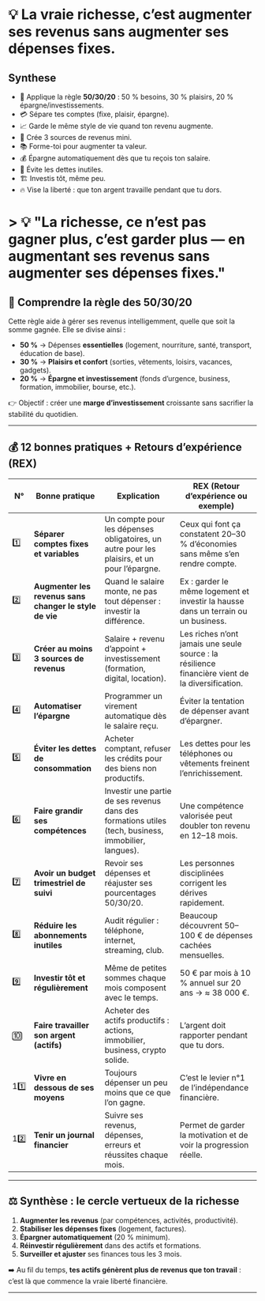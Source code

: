 # 💡 **La vraie richesse**, c’est **augmenter ses revenus sans augmenter ses dépenses fixes**.

##  Synthese

- 🧭 Applique la règle **50/30/20** : 50 % besoins, 30 % plaisirs, 20 % épargne/investissements.
- 💳 Sépare tes comptes (fixe, plaisir, épargne).
- 📈 Garde le même style de vie quand ton revenu augmente.
- 💼 Crée 3 sources de revenus mini.
- 📚 Forme-toi pour augmenter ta valeur.
- 💰 Épargne automatiquement dès que tu reçois ton salaire.
- 🚫 Évite les dettes inutiles.
- 🏗️ Investis tôt, même peu.
- 🔥 Vise la liberté : que ton argent travaille pendant que tu dors.


# > 💡 **"La richesse, ce n’est pas gagner plus, c’est garder plus — en augmentant ses revenus sans augmenter ses dépenses fixes."**



## 🌱 Comprendre la règle des 50/30/20

Cette règle aide à gérer ses revenus intelligemment, quelle que soit la somme gagnée.
Elle se divise ainsi :

* **50 %** → Dépenses **essentielles** (logement, nourriture, santé, transport, éducation de base).
* **30 %** → **Plaisirs et confort** (sorties, vêtements, loisirs, vacances, gadgets).
* **20 %** → **Épargne et investissement** (fonds d’urgence, business, formation, immobilier, bourse, etc.).

👉 Objectif : créer une **marge d’investissement** croissante sans sacrifier la stabilité du quotidien.

---

## 💰 12 bonnes pratiques + Retours d’expérience (REX)

| N°   | Bonne pratique                                         | Explication                                                                                          | REX (Retour d’expérience ou exemple)                                                             |
| ---- | ------------------------------------------------------ | ---------------------------------------------------------------------------------------------------- | ------------------------------------------------------------------------------------------------ |
| 1️⃣  | **Séparer comptes fixes et variables**                 | Un compte pour les dépenses obligatoires, un autre pour les plaisirs, et un pour l’épargne.          | Ceux qui font ça constatent 20–30 % d’économies sans même s’en rendre compte.                    |
| 2️⃣  | **Augmenter les revenus sans changer le style de vie** | Quand le salaire monte, ne pas tout dépenser : investir la différence.                               | Ex : garder le même logement et investir la hausse dans un terrain ou un business.               |
| 3️⃣  | **Créer au moins 3 sources de revenus**                | Salaire + revenu d’appoint + investissement (formation, digital, location).                          | Les riches n’ont jamais une seule source : la résilience financière vient de la diversification. |
| 4️⃣  | **Automatiser l’épargne**                              | Programmer un virement automatique dès le salaire reçu.                                              | Éviter la tentation de dépenser avant d’épargner.                                                |
| 5️⃣  | **Éviter les dettes de consommation**                  | Acheter comptant, refuser les crédits pour des biens non productifs.                                 | Les dettes pour les téléphones ou vêtements freinent l’enrichissement.                           |
| 6️⃣  | **Faire grandir ses compétences**                      | Investir une partie de ses revenus dans des formations utiles (tech, business, immobilier, langues). | Une compétence valorisée peut doubler ton revenu en 12–18 mois.                                  |
| 7️⃣  | **Avoir un budget trimestriel de suivi**               | Revoir ses dépenses et réajuster ses pourcentages 50/30/20.                                          | Les personnes disciplinées corrigent les dérives rapidement.                                     |
| 8️⃣  | **Réduire les abonnements inutiles**                   | Audit régulier : téléphone, internet, streaming, club.                                               | Beaucoup découvrent 50–100 € de dépenses cachées mensuelles.                                     |
| 9️⃣  | **Investir tôt et régulièrement**                      | Même de petites sommes chaque mois composent avec le temps.                                          | 50 € par mois à 10 % annuel sur 20 ans → ≈ 38 000 €.                                             |
| 🔟   | **Faire travailler son argent (actifs)**               | Acheter des actifs productifs : actions, immobilier, business, crypto solide.                        | L’argent doit rapporter pendant que tu dors.                                                     |
| 11️⃣ | **Vivre en dessous de ses moyens**                     | Toujours dépenser un peu moins que ce que l’on gagne.                                                | C’est le levier n°1 de l’indépendance financière.                                                |
| 12️⃣ | **Tenir un journal financier**                         | Suivre ses revenus, dépenses, erreurs et réussites chaque mois.                                      | Permet de garder la motivation et de voir la progression réelle.                                 |

---

## ⚖️ Synthèse : le cercle vertueux de la richesse

1. **Augmenter les revenus** (par compétences, activités, productivité).
2. **Stabiliser les dépenses fixes** (logement, factures).
3. **Épargner automatiquement** (20 % minimum).
4. **Réinvestir régulièrement** dans des actifs et formations.
5. **Surveiller et ajuster** ses finances tous les 3 mois.

➡️ Au fil du temps, **tes actifs génèrent plus de revenus que ton travail** : c’est là que commence la vraie liberté financière.

---


